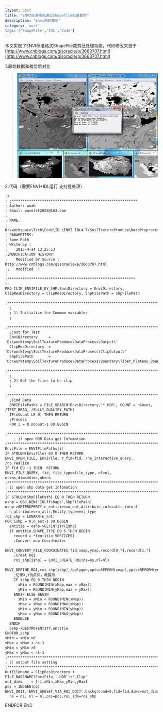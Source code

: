 ```yaml
---
layout: post
title: "ENVI标准格式通过Shapefile批量裁剪"
description: "Envi格式裁剪"
category: 'work'
tags: ['ShapeFile','IDL','Code']
---
```


本文实现了ENVI标准格式ShapeFile裁剪批处理功能，代码修改来自于[http://www.cnblogs.com/gisoracle/p/3663707.html](http://www.cnblogs.com/gisoracle/p/3663707.html)

<!--more-->

1.原始数据和裁剪后对比

> ![](/images/EnviClip.jpg)


2.代码（需要ENVI+IDL运行  支持批处理）



    ;+
    ; ;**********************************************************
    ; Author: wuxb
    ; Email: wavelet2008@163.com
    ; 
    ; NAME:
    ;    D:\workspace\Tech\Code\IDL\ENVI_IDL4.7\SoilTextureProduce\DataPreprocessing\CLIP_ENVIFILE_BY_SHP.pro
    ; PARAMETERS:
    ; Some Path
    ; Write by :
    ;    2015-4-24 13:25:53
    ;;MODIFICATION HISTORY:
    ;    Modified BY Source :　http://www.cnblogs.com/gisoracle/p/3663707.html
    ;;   Modified  :  
    ;
    ;***********************************************************
    ;-
    PRO CLIP_ENVIFILE_BY_SHP,EnviDirectory = EnviDirectory, ClipResDirectory = ClipResDirectory, ShpFilePath = ShpFilePath
      ;**************************************************************************
      ;
      ; 1) Initialize the Common variables
      ;
      ;**************************************************************************
      ;just for Test
      EnviDirectory     = 'D:\worktemp\SoilTextureProduce\DataProcess\Output\'
      ClipResDirectory  = 'D:\worktemp\SoilTextureProduce\DataProcess\ClipOutput\'
      ShpFilePath       = 'D:\worktemp\SoilTextureProduce\DataProcess\Boundary\Tibet_Plateau_Boundar.shp'
      ;**************************************************************************
      ;
      ; 2) Get the files to be clip
      ;
      ;**************************************************************************
      ;Find Data
      ENVIFilePaths = FILE_SEARCH(EnviDirectory,'*.HDR', COUNT = nCount, /TEST_READ, /FULLY_QUALIFY_PATH)
      IF(nCount LE 0) THEN RETURN
      ;Process
      FOR i = 0,nCount-1 DO BEGIN
        ;**************************************************************************
        ; 1) open HDR Data get Infomation
    ;**************************************************************************
    EnviFile = ENVIFilePaths[i]
    IF STRLEN(EnviFile) EQ 0 THEN RETURN
    ENVI_OPEN_FILE, EnviFile, r_fid=fid, /no_interactive_query, /no_realize
    IF fid EQ -1 THEN  RETURN
    ENVI_FILE_QUERY, fid, file_type=file_type, nl=nl, ns=ns,dims=dims,nb=nb
    ;**************************************************************************
    ; 2) open shp data get Infomation
    ;**************************************************************************
    IF STRLEN(ShpFilePath) EQ 0 THEN RETURN
    oshp = OBJ_NEW('IDLffshape',ShpFilePath)
    oshp->GETPROPERTY,n_entities=n_ent,Attribute_info=attr_info,$
      n_attributes=n_attr,Entity_type=ent_type
    roi_shp = LONARR(n_ent)
    FOR ishp = 0,n_ent-1 DO BEGIN
      entitie = oshp->GETENTITY(ishp)
      IF entitie.SHAPE_TYPE EQ 5 THEN BEGIN
        record = *(entitie.VERTICES)
        ;Convert map Coordinates
        ENVI_CONVERT_FILE_COORDINATES,fid,xmap,ymap,record[0,*],record[1,*]
        ;Creat ROI
        roi_shp[ishp] = ENVI_CREATE_ROI(ns=ns,nl=nl)
        ENVI_DEFINE_ROI,roi_shp[ishp],/polygon,xpts=REFORM(xmap),ypts=REFORM(ymap)
        ;记录X,Y的区间，裁剪用
        IF ishp EQ 0 THEN BEGIN
          xMin = ROUND(MIN(xMap,max = xMax))
          yMin = ROUND(MIN(yMap,max = yMax))
        ENDIF ELSE BEGIN
          xMin = xMin < ROUND(MIN(xMap))
          xMax = xMax > ROUND(MAX(xMap))
          yMin = yMin < ROUND(MIN(yMap))
          yMax = yMax > ROUND(MAX(yMap))
        ENDELSE
      ENDIF
      oshp->DESTROYENTITY,entitie
    ENDFOR;ishp
    xMin = xMin >0
    xMax = xMax < ns-1
    yMin = yMin >0
    yMax = yMax < nl-1
    ;**************************************************************************
    ; 3) output file setting
    ;**************************************************************************
    OutFilename = ClipResDirectory + FILE_BASENAME(EnviFile,'.HDR')+'_Clip'
    out_dims    = [-1,xMin,xMax,yMin,yMax]
    pos = INDGEN(nb)
    ENVI_DOIT,'ENVI_SUBSET_VIA_ROI_DOIT',background=0,fid=fid,dims=out_dims,out_name=OutFilename,$
      ns = ns, nl = nl,pos=pos,roi_ids=roi_shp
  ENDFOR
END


